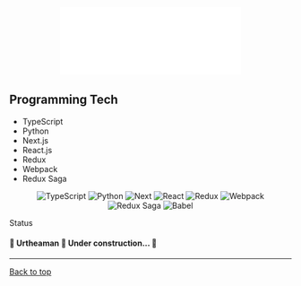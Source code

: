 <div id="top" align="center">
	<img height="120" fill="rgb(255, 255, 255)" src="./signature.svg" />
</div>

<h2>Programming Tech</h2>
<ul>
<li>
  TypeScript
</li>
<li>
Python
  </li>
  <li>
  Next.js
  </li>
  <li>
  React.js
  </li>
  <li>
  Redux
  </li>
  <li>
  Webpack
  </li>
  <li>
  Redux Saga
</li>
</ul>

<div align="center">
	<img alt="TypeScript" title="TypeScript" width="32" height="32" src="https://cdn-images-1.medium.com/max/1200/1*mn6bOs7s6Qbao15PMNRyOA.png">
	<img alt="Python" title="Python" width="32" height="32" src="https://th.bing.com/th/id/OIP.5kvpxVbWPk7jHs3psz0BowHaGf?pid=ImgDet&rs=1">
	<img alt="Next" width="32" height="32" title="Next" src="https://cdn.auth0.com/blog/next3/logo.png">
	<img alt="React" title="React" width="32" height="32" src="https://th.bing.com/th/id/R.f81a6f373c244b1f70f4b7402b5ab372?rik=rbXh4ieLuKt%2bmA&riu=http%3a%2f%2flogos-download.com%2fwp-content%2fuploads%2f2016%2f09%2fReact_logo_logotype_emblem.png&ehk=QhGOkKcUKCU7FBQgHOajOiJqJBACUTD2Ni6LsfqzCEA%3d&risl=&pid=ImgRaw&r=0">
	<img alt="Redux" title="Redux" width="32" height="32" src="https://careers.veepee.com/wp-content/uploads/TECHNO_Redux-Logo.png">
	<img alt="Webpack" title="Webpack" width="32" height="32" src="https://raw.githubusercontent.com/webpack/media/master/logo/icon-square-big.png">
	<img alt="Redux Saga" title="Redux Saga" width="40" src="https://cdn.freebiesupply.com/logos/large/2x/redux-saga-logo-png-transparent.png">
	<img alt="Babel" title="Babel" width="50" src="https://raw.githubusercontent.com/babel/logo/master/babel.png">
</div>

Status

<h4>
	🚧  Urtheaman 🚀 Under construction...  🚧
</h4>

<hr>
<a href="#top">Back to top</a>

